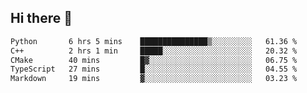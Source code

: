 ## Hi there 👋

 <!--START_SECTION:waka-->

```txt
Python       6 hrs 5 mins    ███████████████▒░░░░░░░░░   61.36 %
C++          2 hrs 1 min     █████░░░░░░░░░░░░░░░░░░░░   20.32 %
CMake        40 mins         █▓░░░░░░░░░░░░░░░░░░░░░░░   06.75 %
TypeScript   27 mins         █░░░░░░░░░░░░░░░░░░░░░░░░   04.55 %
Markdown     19 mins         ▓░░░░░░░░░░░░░░░░░░░░░░░░   03.23 %
```

<!--END_SECTION:waka-->

<!--
**ValentinRapp/ValentinRapp** is a ✨ _special_ ✨ repository because its `README.md` (this file) appears on your GitHub profile.

Here are some ideas to get you started:

- 🔭 I’m currently working on ...
- 🌱 I’m currently learning ...
- 👯 I’m looking to collaborate on ...
- 🤔 I’m looking for help with ...
- 💬 Ask me about ...
- 📫 How to reach me: ...
- 😄 Pronouns: ...
- ⚡ Fun fact: ...
-->
